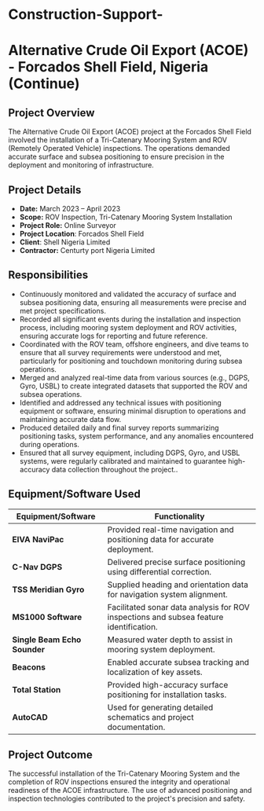 # Construction-Support-
# Alternative Crude Oil Export (ACOE) - Forcados Shell Field, Nigeria (Continue)

## Project Overview
The Alternative Crude Oil Export (ACOE) project at the Forcados Shell Field involved the installation of a Tri-Catenary Mooring System and ROV (Remotely Operated Vehicle) inspections. The operations demanded accurate surface and subsea positioning to ensure precision in the deployment and monitoring of infrastructure.

## Project Details
- **Date:** March 2023 – April 2023  
- **Scope:** ROV Inspection, Tri-Catenary Mooring System Installation  
- **Project Role:** Online Surveyor
- **Project Location**: Forcados Shell Field
- **Client**: Shell Nigeria Limited
- **Contractor:** Centurty port Nigeria Limited

## Responsibilities

- Continuously monitored and validated the accuracy of surface and subsea positioning data, ensuring all measurements were precise and met project specifications.
-  Recorded all significant events during the installation and inspection process, including mooring system deployment and ROV activities, ensuring accurate logs for reporting and future reference.
-  Coordinated with the ROV team, offshore engineers, and dive teams to ensure that all survey requirements were understood and met, particularly for positioning and touchdown monitoring during subsea operations.
-  Merged and analyzed real-time data from various sources (e.g., DGPS, Gyro, USBL) to create integrated datasets that supported the ROV and subsea operations.
-  Identified and addressed any technical issues with positioning equipment or software, ensuring minimal disruption to operations and maintaining accurate data flow.
-  Produced detailed daily and final survey reports summarizing positioning tasks, system performance, and any anomalies encountered during operations.
-  Ensured that all survey equipment, including DGPS, Gyro, and USBL systems, were regularly calibrated and maintained to guarantee high-accuracy data collection throughout the project..

## Equipment/Software Used
| Equipment/Software                   | Functionality                                                                                   |
|--------------------------------------|------------------------------------------------------------------------------------------------|
| **EIVA NaviPac**                     | Provided real-time navigation and positioning data for accurate deployment.                     |
| **C-Nav DGPS**                       | Delivered precise surface positioning using differential correction.                            |
| **TSS Meridian Gyro**                | Supplied heading and orientation data for navigation system alignment.                         |
| **MS1000 Software**                  | Facilitated sonar data analysis for ROV inspections and subsea feature identification.         |
| **Single Beam Echo Sounder**         | Measured water depth to assist in mooring system deployment.                                   |
| **Beacons**                          | Enabled accurate subsea tracking and localization of key assets.                              |
| **Total Station**                    | Provided high-accuracy surface positioning for installation tasks.                             |
| **AutoCAD**                          | Used for generating detailed schematics and project documentation.                            |

## Project Outcome
The successful installation of the Tri-Catenary Mooring System and the completion of ROV inspections ensured the integrity and operational readiness of the ACOE infrastructure. The use of advanced positioning and inspection technologies contributed to the project's precision and safety.


